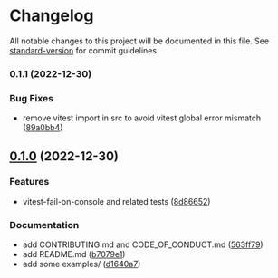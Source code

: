 # Changelog

All notable changes to this project will be documented in this file. See [standard-version](https://github.com/conventional-changelog/standard-version) for commit guidelines.

### 0.1.1 (2022-12-30)


### Bug Fixes

* remove vitest import in src to avoid vitest global error mismatch ([89a0bb4](https://github.com/thomasbrodusch/vitest-fail-on-console/commits/89a0bb47205946b4319a88e2597b464d470a1d1e))


## [0.1.0](https://github.com/thomasbrodusch/vitest-fail-on-console/compare/v0.0.2...v0.1.0) (2022-12-30)


### Features

* vitest-fail-on-console and related tests ([8d86652](https://github.com/thomasbrodusch/vitest-fail-on-console/commits/8d86652f2c858d7bd5a364d7947b11968611bd5d))


### Documentation

* add CONTRIBUTING.md and CODE_OF_CONDUCT.md ([563ff79](https://github.com/thomasbrodusch/vitest-fail-on-console/commits/563ff79765590a2f686b0669cb2e2ac2aab1ef23))
* add README.md ([b7079e1](https://github.com/thomasbrodusch/vitest-fail-on-console/commits/b7079e1ae514ca1b855717938a369b4ffe3baab7))
* add some examples/ ([d1640a7](https://github.com/thomasbrodusch/vitest-fail-on-console/commits/d1640a713944c3bff2a319d4f19e5a6ffd34767b))
